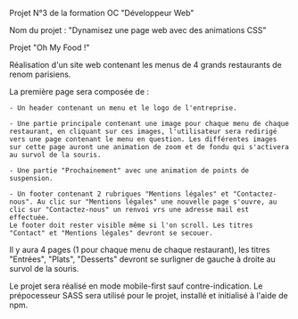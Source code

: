 Projet N°3 de la formation OC "Développeur Web" 

Nom du projet : "Dynamisez une page web avec des animations CSS"

Projet "Oh My Food !"

Réalisation d'un site web contenant les menus de 4 grands restaurants de renom parisiens.

La première page sera composée de :

    - Un header contenant un menu et le logo de l'entreprise.

    - Une partie principale contenant une image pour chaque menu de chaque restaurant, en cliquant sur ces images, l'utilisateur sera redirigé vers une page contenant le menu en question. Les différentes images sur cette page auront une animation de zoom et de fondu qui s'activera au survol de la souris.

    - Une partie "Prochainement" avec une animation de points de suspension.

    - Un footer contenant 2 rubriques "Mentions légales" et "Contactez-nous". Au clic sur "Mentions légales" une nouvelle page s'ouvre, au clic sur "Contactez-nous" un renvoi vrs une adresse mail est effectuée.
    Le footer doit rester visible même si l'on scroll. Les titres "Contact" et "Mentions légales" devront se secouer.

Il y aura 4 pages (1 pour chaque menu de chaque restaurant),  les titres "Entrées", "Plats", "Desserts" devront se surligner de gauche à droite au survol de la souris.

Le projet sera réalisé en mode mobile-first sauf contre-indication.
Le prépocesseur SASS sera utilisé pour le projet, installé et initialisé à l'aide de npm.